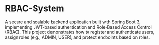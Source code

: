 # RBAC-System
A secure and scalable backend application built with Spring Boot 3, implementing JWT-based authentication and Role-Based Access Control (RBAC). This project demonstrates how to register and authenticate users, assign roles (e.g., ADMIN, USER), and protect endpoints based on roles.
